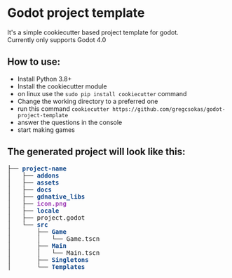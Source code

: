 # Godot project template

It's a simple cookiecutter based project template for godot.  
Currently only supports Godot 4.0

## How to use:  
- Install Python 3.8+
- Install the cookiecutter module 
- on linux use the ```sudo pip install cookiecutter``` command
- Change the working directory to a preferred one
- run this command ```cookiecutter https://github.com/gregcsokas/godot-project-template```
- answer the questions in the console
- start making games

## The generated project will look like this:
<pre>├── <font color="#12488B"><b>project-name</b></font>
│   ├── <font color="#12488B"><b>addons</b></font>
│   ├── <font color="#12488B"><b>assets</b></font>
│   ├── <font color="#12488B"><b>docs</b></font>
│   ├── <font color="#12488B"><b>gdnative_libs</b></font>
│   ├── <font color="#A347BA"><b>icon.png</b></font>
│   ├── <font color="#12488B"><b>locale</b></font>
│   ├── project.godot
│   └── <font color="#12488B"><b>src</b></font>
│       ├── <font color="#12488B"><b>Game</b></font>
│       │   └── Game.tscn
│       ├── <font color="#12488B"><b>Main</b></font>
│       │   └── Main.tscn
│       ├── <font color="#12488B"><b>Singletons</b></font>
│       └── <font color="#12488B"><b>Templates</b></font>
</pre>
